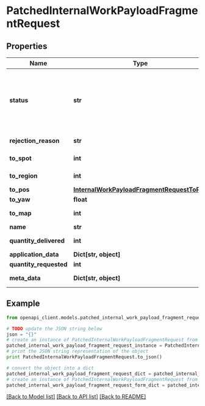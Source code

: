 # PatchedInternalWorkPayloadFragmentRequest


## Properties
Name | Type | Description | Notes
------------ | ------------- | ------------- | -------------
**status** | **str** | Status  * &#x60;NOT_STARTED&#x60; - Not Started * &#x60;IN_PROGRESS&#x60; - In Progress * &#x60;COMPLETED&#x60; - Completed * &#x60;REJECTED&#x60; - Rejected * &#x60;CANCELLED&#x60; - Cancelled * &#x60;TERMINAL_WITH_EXCEPTION&#x60; - Terminal With Exception * &#x60;SKIPPED&#x60; - Skipped * &#x60;PARTIALLY_COMPLETED&#x60; - Partially Completed | [optional] 
**rejection_reason** | **str** | Used as a rejection reason if the work payload fragment is rejected | [optional] 
**to_spot** | **int** | &#x60;id&#x60; of relevant related element eg: agent,map,site,spot,node,edge,external_device | [optional] 
**to_region** | **int** | &#x60;id&#x60; of relevant related element eg: agent,map,site,spot,node,edge,external_device | [optional] 
**to_pos** | [**InternalWorkPayloadFragmentRequestToPos**](InternalWorkPayloadFragmentRequestToPos.md) |  | [optional] 
**to_yaw** | **float** | Desired orientation in radians of the agent | [optional] 
**to_map** | **int** | &#x60;id&#x60; of relevant related element eg: agent,map,site,spot,node,edge,external_device | [optional] 
**name** | **str** | Name | [optional] 
**quantity_delivered** | **int** | How much was actually delivered to the customer | [optional] 
**application_data** | **Dict[str, object]** | JSON encoded application data for this object | [optional] 
**quantity_requested** | **int** | How many was requested by the order | [optional] 
**meta_data** | **Dict[str, object]** | optional JSON encoded metadata for this object | [optional] 

## Example

```python
from openapi_client.models.patched_internal_work_payload_fragment_request import PatchedInternalWorkPayloadFragmentRequest

# TODO update the JSON string below
json = "{}"
# create an instance of PatchedInternalWorkPayloadFragmentRequest from a JSON string
patched_internal_work_payload_fragment_request_instance = PatchedInternalWorkPayloadFragmentRequest.from_json(json)
# print the JSON string representation of the object
print PatchedInternalWorkPayloadFragmentRequest.to_json()

# convert the object into a dict
patched_internal_work_payload_fragment_request_dict = patched_internal_work_payload_fragment_request_instance.to_dict()
# create an instance of PatchedInternalWorkPayloadFragmentRequest from a dict
patched_internal_work_payload_fragment_request_form_dict = patched_internal_work_payload_fragment_request.from_dict(patched_internal_work_payload_fragment_request_dict)
```
[[Back to Model list]](../README.md#documentation-for-models) [[Back to API list]](../README.md#documentation-for-api-endpoints) [[Back to README]](../README.md)


